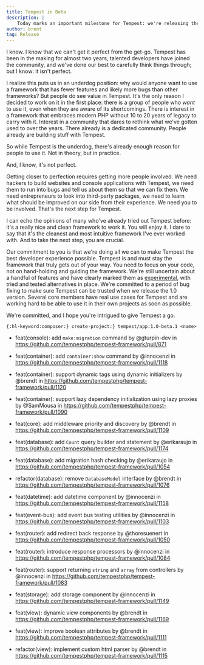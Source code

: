 ```yaml
---
title: Tempest in Beta
description: |
    Today marks an important milestone for Tempest: we're releasing the first beta version of our framework, one of the final steps towards a stable 1.0 release. We'll use this beta phase to fix bugs, and we're committed to not making any breaking changes anymore, apart from experimental features.
author: brent
tag: Release
---
```


I know. I know that we can't get it perfect from the get-go. Tempest has been in the making for almost two years, talented developers have joined the community, and we've done our best to carefully think things through; but I know: it isn't perfect.

I realize this puts us in an underdog position: why would anyone want to use a framework that has fewer features and likely more bugs than other frameworks? But people do see value in Tempest. It's the only reason I decided to work on it in the first place: there is a group of people who _want_ to use it, even when they are aware of its shortcomings. There is interest in a framework that embraces modern PHP without 10 to 20 years of legacy to carry with it. Interest in a community that dares to rethink what we've gotten used to over the years. There already is a dedicated community. People already are building stuff with Tempest.

So while Tempest is the underdog, there's already enough reason for people to use it. Not in theory, but in practice.

And, I know, it's not perfect.

Getting closer to perfection requires getting more people involved. We need hackers to build websites and console applications with Tempest, we need them to run into bugs and tell us about them so that we can fix them. We need entrepreneurs to look into third-party packages, we need to learn what should be improved on our side from their experience. We need you to be involved. That's the next step for Tempest.

I can echo the opinions of many who've already tried out Tempest before: it's a really nice and clean framework to work it. You will enjoy it. I dare to say that it's the cleanest and most intuitive framework I've ever worked with. And to take the next step, you are crucial.

Our commitment to you is that we're doing all we can to make Tempest the best developer experience possible. Tempest is and must stay the framework that truly gets out of your way. You need to focus on your code, not on hand-holding and guiding the framework. We're still uncertain about a handful of features and have clearly marked them as [experimental](/main/extra-topics/roadmap), with tried and tested alternatives in place. We're committed to a period of bug fixing to make sure Tempest can be trusted when we release the 1.0 version. Several core members have real use cases for Tempest and are working hard to be able to use it in their own projects as soon as possible.

We're committed, and I hope you're intrigued to give Tempest a go.

```
{:hl-keyword:composer:} create-project:} tempest/app:1.0-beta.1 <name>
```

* feat(console): add `make:migration` command by @gturpin-dev in https://github.com/tempestphp/tempest-framework/pull/871

* feat(container): add `container:show` command by @innocenzi in https://github.com/tempestphp/tempest-framework/pull/1118
* feat(container): support dynamic tags using dynamic initializers by @brendt in https://github.com/tempestphp/tempest-framework/pull/1120
* feat(container): support lazy dependency initialization using lazy proxies by @SamMousa in https://github.com/tempestphp/tempest-framework/pull/1090

* feat(core): add middleware priority and discovery by @brendt in https://github.com/tempestphp/tempest-framework/pull/1109

* feat(database): add `Count` query builder and statement by @erikaraujo in https://github.com/tempestphp/tempest-framework/pull/1174
* feat(database): add migration hash checking by @erikaraujo in https://github.com/tempestphp/tempest-framework/pull/1054
* refactor(database): remove `DatabaseModel` interface by @brendt in https://github.com/tempestphp/tempest-framework/pull/1076

* feat(datetime): add datetime component by @innocenzi in https://github.com/tempestphp/tempest-framework/pull/1158

* feat(event-bus): add event bus testing utilities by @innocenzi in https://github.com/tempestphp/tempest-framework/pull/1103

* feat(router): add redirect back response by @thoresuenert in https://github.com/tempestphp/tempest-framework/pull/1050
* feat(router): introduce response processors by @innocenzi in https://github.com/tempestphp/tempest-framework/pull/1084
* feat(router): support returning `string` and `array` from controllers by @innocenzi in https://github.com/tempestphp/tempest-framework/pull/1083

* feat(storage): add storage component by @innocenzi in https://github.com/tempestphp/tempest-framework/pull/1149

* feat(view): dynamic view components by @brendt in https://github.com/tempestphp/tempest-framework/pull/1169
* feat(view): improve boolean attributes by @brendt in https://github.com/tempestphp/tempest-framework/pull/1111
* refactor(view): implement custom html parser by @brendt in https://github.com/tempestphp/tempest-framework/pull/1115